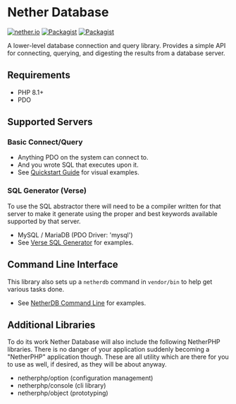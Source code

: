 # Nether Database
[![nether.io](https://img.shields.io/badge/nether-database-C661D2.svg)](http://nether.io/database/)
[![Packagist](https://img.shields.io/packagist/v/netherphp/database.svg)](https://packagist.org/packages/netherphp/database)
[![Packagist](https://img.shields.io/packagist/dt/netherphp/database.svg)](https://packagist.org/packages/netherphp/database)

A lower-level database connection and query library. Provides a simple API for connecting, querying, and digesting the results from a database server.


## Requirements

* PHP 8.1+
* PDO


## Supported Servers

### Basic Connect/Query

* Anything PDO on the system can connect to.
* And you wrote SQL that executes upon it.
* See [Quickstart Guide](https://github.com/netherphp/database/wiki/Quickstart-Guide) for visual examples.

### SQL Generator (Verse)

To use the SQL abstractor there will need to be a compiler written for that
server to make it generate using the proper and best keywords available
supported by that server.

* MySQL / MariaDB (PDO Driver: 'mysql')
* See [Verse SQL Generator](https://github.com/netherphp/database/wiki/Verse-SQL-Generator) for examples.


## Command Line Interface

This library also sets up a `netherdb` command in `vendor/bin` to help get
various tasks done.

* See [NetherDB Command Line](https://github.com/netherphp/database/wiki/NetherDB-Command-Line) for examples.


## Additional Libraries

To do its work Nether Database will also include the following NetherPHP libraries. There is no danger of your application suddenly becoming a "NetherPHP" application though. These are all utility which are there for you to use as well, if desired, as they will be about anyway.

* netherphp/option (configuration management)
* netherphp/console (cli library)
* netherphp/object (prototyping)

